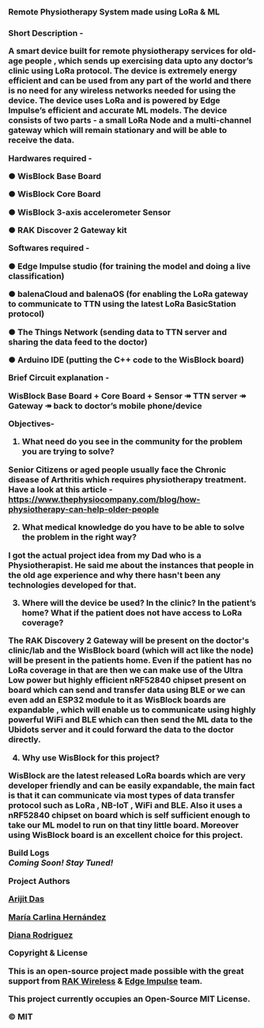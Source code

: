 <html>
  <body>
    <p><h3>Remote Physiotherapy System made using LoRa &amp; ML<h3></p>


**Short Description -**<p>


A smart device built for remote physiotherapy services for old-age people , which sends up
exercising data upto any doctor’s clinic using LoRa protocol. The device is extremely energy
efficient and can be used from any part of the world and there is no need for any wireless
networks needed for using the device. The device uses LoRa and is powered by Edge
Impulse’s efficient and accurate ML models. The device consists of two parts - a small LoRa
Node and a multi-channel gateway which will remain stationary and will be able to receive
the data.<br>

**Hardwares required -**

● WisBlock Base Board<br>

● WisBlock Core Board<br>

● WisBlock 3-axis accelerometer Sensor<br>

● RAK Discover 2 Gateway kit<br>

**Softwares required -**

● Edge Impulse studio (for training the model and doing a live classification)<br>

● balenaCloud and balenaOS (for enabling the LoRa gateway to communicate to TTN using the latest LoRa BasicStation protocol) <br>

● The Things Network (sending data to TTN server and sharing the data feed to the
doctor) <br>

● Arduino IDE (putting the C++ code to the WisBlock board)<br>

**Brief Circuit explanation -**

WisBlock Base Board + Core Board + Sensor ↠ TTN server ↠ Gateway ↠ back to
doctor’s mobile phone/device<br>

**Objectives-**

1) What need do you see in the community for the problem you are trying to solve?

Senior Citizens or aged people usually face the Chronic disease of Arthritis which requires physiotherapy treatment.
Have a look at this article - https://www.thephysiocompany.com/blog/how-physiotherapy-can-help-older-people

2) What medical knowledge do you have to be able to solve the problem in the right way? 

I got the actual project idea from my Dad who is a Physiotherapist. He said me about the instances that people in the old age experience and why there hasn't been any technologies developed for that. 

3) Where will the device be used? In the clinic? In the patient’s home? What if the patient does not have access to LoRa coverage?

The RAK Discovery 2 Gateway will be present on the doctor's clinic/lab and the WisBlock board (which will act like the node) will be present in the patients home. 
Even if the patient has no LoRa coverage in that are then we can make use of the Ultra Low power but highly efficient nRF52840 chipset present on board which can send and transfer data using BLE or we can even add an ESP32 module to it as WisBlock boards are expandable , which will enable us to communicate using highly powerful WiFi and BLE which can then send the ML data to the Ubidots server and it could forward the data to the doctor directly. 

4) Why use WisBlock for this project?

WisBlock are the latest released LoRa boards which are very developer friendly and can be easily expandable, the main fact is that it can communicate via most types of data transfer protocol such as LoRa , NB-IoT , WiFi and BLE. Also it uses a nRF52840 chipset on board which is self sufficient enough to take our ML model to run on that tiny little board. Moreover using WisBlock board is an excellent choice for this project. 

**Build Logs**<br>
*Coming Soon! Stay Tuned!*<br>

**Project Authors**

<a href="https://github.com/arijitdas123student">Arijit Das<a>

<a href="https://github.com/mariacarlinahernandez">María Carlina Hernández<a> 
  
<a href="https://github.com/alphacentauri82">Diana Rodriguez<a> 

**Copyright & License**

This is an open-source project made possible with the great support from <a href="https://rakwireless.com/">RAK Wireless<a> & <a href="https://edgeimpulse.com/">Edge Impulse<a> team. 

This project currently occupies an Open-Source MIT License. 

© MIT
</body>
</html>
